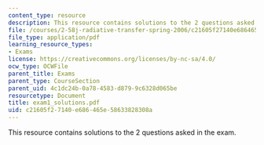 ```yaml
---
content_type: resource
description: This resource contains solutions to the 2 questions asked in the exam.
file: /courses/2-58j-radiative-transfer-spring-2006/c21605f27140e686465e58633828308a_exam1_solutions.pdf
file_type: application/pdf
learning_resource_types:
- Exams
license: https://creativecommons.org/licenses/by-nc-sa/4.0/
ocw_type: OCWFile
parent_title: Exams
parent_type: CourseSection
parent_uid: 4c1dc24b-0a78-4583-d879-9c6328d065be
resourcetype: Document
title: exam1_solutions.pdf
uid: c21605f2-7140-e686-465e-58633828308a
---
```

This resource contains solutions to the 2 questions asked in the exam.